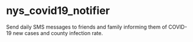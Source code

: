 # nys_covid19_notifier
Send daily SMS messages to friends and family informing them of COVID-19 new cases and county infection rate.
